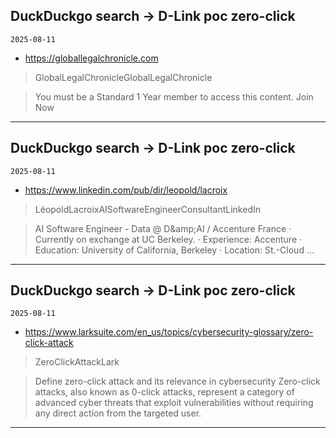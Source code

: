 ## DuckDuckgo search -> D-Link poc zero-click
`2025-08-11`

* https://globallegalchronicle.com

<blockquote>
 GlobalLegalChronicleGlobalLegalChronicle
</blockquote>
<blockquote>
You must be a Standard 1 Year member to access this content. Join Now
</blockquote>

---

## DuckDuckgo search -> D-Link poc zero-click
`2025-08-11`

* https://www.linkedin.com/pub/dir/leopold/lacroix

<blockquote>
 LéopoldLacroixAISoftwareEngineerConsultantLinkedIn
</blockquote>
<blockquote>
AI Software Engineer - Data @ D&amp;amp;AI / Accenture France · Currently on exchange at UC Berkeley. · Experience: Accenture · Education: University of California, Berkeley · Location: St.-Cloud ...
</blockquote>

---

## DuckDuckgo search -> D-Link poc zero-click
`2025-08-11`

* https://www.larksuite.com/en_us/topics/cybersecurity-glossary/zero-click-attack

<blockquote>
 ZeroClickAttackLark
</blockquote>
<blockquote>
Define zero-click attack and its relevance in cybersecurity Zero-click attacks, also known as 0-click attacks, represent a category of advanced cyber threats that exploit vulnerabilities without requiring any direct action from the targeted user.
</blockquote>

---

